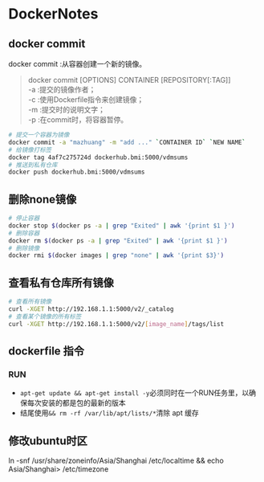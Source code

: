 # DockerNotes

## docker commit

docker commit :从容器创建一个新的镜像。
> docker commit [OPTIONS] CONTAINER [REPOSITORY[:TAG]]  
-a :提交的镜像作者；  
-c :使用Dockerfile指令来创建镜像；  
-m :提交时的说明文字；  
-p :在commit时，将容器暂停。

```sh
# 提交一个容器为镜像
docker commit -a "mazhuang" -m "add ..." `CONTAINER ID` `NEW NAME`
# 给镜像打标签
docker tag 4af7c275724d dockerhub.bmi:5000/vdmsums
# 推送到私有仓库
docker push dockerhub.bmi:5000/vdmsums
```

## 删除none镜像

```sh
# 停止容器  
docker stop $(docker ps -a | grep "Exited" | awk '{print $1 }')
# 删除容器
docker rm $(docker ps -a | grep "Exited" | awk '{print $1 }')
# 删除镜像
docker rmi $(docker images | grep "none" | awk '{print $3}')
```

## 查看私有仓库所有镜像

```sh
# 查看所有镜像
curl -XGET http://192.168.1.1:5000/v2/_catalog  
# 查看某个镜像的所有标签
curl -XGET http://192.168.1.1:5000/v2/[image_name]/tags/list
```

## dockerfile 指令

### RUN

- `apt-get update && apt-get install -y`必须同时在一个RUN任务里，以确保每次安装的都是包的最新的版本
- 结尾使用`&& rm -rf /var/lib/apt/lists/*`清除 apt 缓存

## 修改ubuntu时区

ln -snf /usr/share/zoneinfo/Asia/Shanghai /etc/localtime && echo Asia/Shanghai> /etc/timezone
